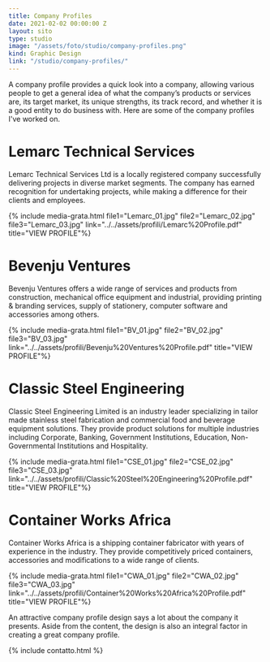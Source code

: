 ```yaml
---
title: Company Profiles
date: 2021-02-02 00:00:00 Z
layout: sito
type: studio
image: "/assets/foto/studio/company-profiles.png"
kind: Graphic Design
link: "/studio/company-profiles/"
---
```

A company profile provides a quick look into a company, allowing various people to get a general idea of what the company’s products or services are, its target market, its unique strengths, its track record, and whether it is a good entity to do business with. Here are some of the company profiles I've worked on.

# Lemarc Technical Services
Lemarc Technical Services Ltd is a locally registered company successfully delivering projects in diverse market segments. The company has earned recognition for undertaking projects, while making a difference for their clients and employees.

{% include media-grata.html file1="Lemarc_01.jpg" file2="Lemarc_02.jpg" file3="Lemarc_03.jpg" link="../../assets/profili/Lemarc%20Profile.pdf" title="VIEW PROFILE"%}

# Bevenju Ventures
Bevenju Ventures offers a wide range of services and products from construction, mechanical office equipment and industrial, providing printing & branding services, supply of stationery, computer software and accessories among others.

{% include media-grata.html file1="BV_01.jpg" file2="BV_02.jpg" file3="BV_03.jpg" link="../../assets/profili/Bevenju%20Ventures%20Profile.pdf" title="VIEW PROFILE"%}

# Classic Steel Engineering
Classic Steel Engineering Limited is an industry leader specializing in tailor made stainless steel fabrication and commercial food and beverage equipment solutions. They provide product solutions for multiple industries including Corporate, Banking, Government Institutions, Education, Non-Governmental Institutions and Hospitality.

{% include media-grata.html file1="CSE_01.jpg" file2="CSE_02.jpg" file3="CSE_03.jpg" link="../../assets/profili/Classic%20Steel%20Engineering%20Profile.pdf" title="VIEW PROFILE"%}

# Container Works Africa
Container Works Africa is a shipping container fabricator with years of experience in the industry. They provide competitively priced containers, accessories and modifications to a wide range of clients.

{% include media-grata.html file1="CWA_01.jpg" file2="CWA_02.jpg" file3="CWA_03.jpg" link="../../assets/profili/Container%20Works%20Africa%20Profile.pdf" title="VIEW PROFILE"%}

An attractive company profile design says a lot about the company it presents. Aside from the content, the design is also an integral factor in creating a great company profile.

{% include contatto.html %}
